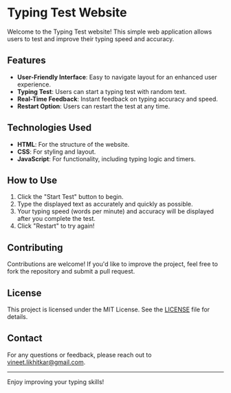 # Typing Test Website

Welcome to the Typing Test website! This simple web application allows users to test and improve their typing speed and accuracy.

## Features

- **User-Friendly Interface**: Easy to navigate layout for an enhanced user experience.
- **Typing Test**: Users can start a typing test with random text.
- **Real-Time Feedback**: Instant feedback on typing accuracy and speed.
- **Restart Option**: Users can restart the test at any time.

## Technologies Used

- **HTML**: For the structure of the website.
- **CSS**: For styling and layout.
- **JavaScript**: For functionality, including typing logic and timers.

## How to Use

1. Click the "Start Test" button to begin.
2. Type the displayed text as accurately and quickly as possible.
3. Your typing speed (words per minute) and accuracy will be displayed after you complete the test.
4. Click "Restart" to try again!

## Contributing

Contributions are welcome! If you'd like to improve the project, feel free to fork the repository and submit a pull request.

## License

This project is licensed under the MIT License. See the [LICENSE](LICENSE) file for details.

## Contact

For any questions or feedback, please reach out to [vineet.likhitkar@gmail.com](mailto:vineet.likhitkar@gmail.com).

---

Enjoy improving your typing skills!
